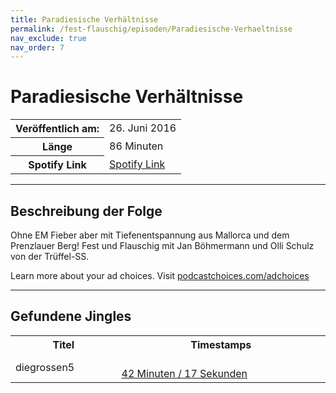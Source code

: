 ```yaml
---
title: Paradiesische Verhältnisse
permalink: /fest-flauschig/episoden/Paradiesische-Verhaeltnisse
nav_exclude: true
nav_order: 7
---
```


# Paradiesische Verhältnisse
<table class="resp-table dcf-table dcf-table-responsive dcf-table-bordered dcf-table-striped dcf-w-100%">
                    <tbody>
                        <tr>
                            <th scope="row">Veröffentlich am:</th>
                            <td data-label="Veröffentlich am:">26. Juni 2016</td>
                        </tr>
                        <tr>
                            <th scope="row">Länge </th>
                            <td data-label="Länge ">86 Minuten</td>
                        </tr><tr>
                                <th scope="row">Spotify Link</th>
                                <td data-label="Spotify Link"><a href="https://open.spotify.com/episode/7pNWEfC1KKGzxfUz89bkUI">Spotify Link</a></td>
                            </tr></tbody>
                </table>

***

## Beschreibung der Folge

<div>
Ohne EM Fieber aber mit Tiefenentspannung aus Mallorca und dem Prenzlauer Berg! Fest und Flauschig mit Jan Böhmermann und Olli Schulz von der Trüffel-SS.<p> </p><p>Learn more about your ad choices. Visit <a href="https://podcastchoices.com/adchoices">podcastchoices.com/adchoices</a></p>  
</div>

***

## Gefundene Jingles

<table style="display: table;">
                                    <tr>
                                        <th class="tableColumnTitle">Titel</th>
                                        <th class="tableColumnTimestamps">Timestamps</th>
                                    </tr>
                                    <tr>
                                <td markdown="span"  class="tableColumnTitle">diegrossen5</td>
                                <td markdown="span" class="tableColumnTimestamps">
                                <br>
                                <a href="https://open.spotify.com/episode/7pNWEfC1KKGzxfUz89bkUI?t=2537">
                                42 Minuten / 17 Sekunden</a>
                                </td></tr></table>